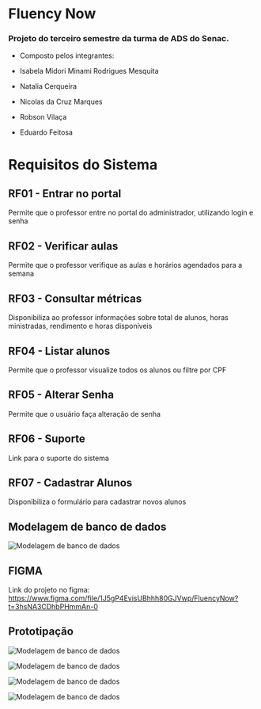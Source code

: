 # Fluency Now

### Projeto do terceiro semestre da turma de ADS do Senac.

- Composto pelos integrantes:

- Isabela Midori Minami Rodrigues Mesquita

- Natalia Cerqueira

- Nicolas da Cruz Marques

- Robson Vilaça

- Eduardo Feitosa

# Requisitos do Sistema

## RF01 - Entrar no portal

Permite que o professor entre no portal do administrador, utilizando login e senha

## RF02 - Verificar aulas

Permite que o professor verifique as aulas e horários agendados para a semana

## RF03 - Consultar métricas

Disponibiliza ao professor informações sobre total de alunos, horas ministradas, rendimento e horas disponíveis

## RF04 - Listar alunos

Permite que o professor visualize todos os alunos ou filtre por CPF

## RF05 - Alterar Senha

Permite que o usuário faça alteração de senha

## RF06 - Suporte

Link para o suporte do sistema

## RF07 - Cadastrar Alunos

Disponibiliza o formulário para cadastrar novos alunos

## Modelagem de banco de dados
![Modelagem de banco de dados](1.Presentation/src/assets/images/modelagem.png)

## FIGMA

Link do projeto no figma: https://www.figma.com/file/1J5gP4EvisUBhhh80GJVwp/FluencyNow?t=3hsNA3CDhbPHmmAn-0

## Prototipação

![Modelagem de banco de dados](1.Presentation/src/assets/images/Prototipacao/HomePage.png)

![Modelagem de banco de dados](1.Presentation/src/assets/images/Prototipacao/Login.png)

![Modelagem de banco de dados](1.Presentation/src/assets/images/Prototipacao/Administracao.png)

![Modelagem de banco de dados](1.Presentation/src/assets/images/Prototipacao/Adicionar.png)
